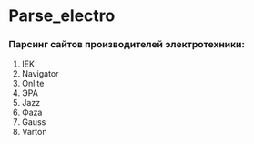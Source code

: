 # Parse_electro
### Парсинг сайтов производителей электротехники:
1) IEK 
2) Navigator 
3) Onlite 
4) ЭРА 
5) Jazz 
6) Фаza 
7) Gauss 
8) Varton
